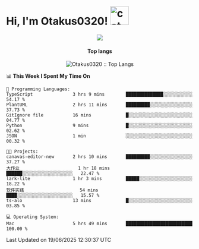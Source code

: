 <h1> Hi, I'm Otakus0320! <img src="https://media.giphy.com/media/mGcNjsfWAjY5AEZNw6/giphy.gif" width="50" alt="cat"></h1>

<p align="center"><a href="https://wakatime.com/@044d69d0-1253-4f60-96b6-5d19a0f9dde5"><img src="https://wakatime.com/badge/user/044d69d0-1253-4f60-96b6-5d19a0f9dde5.svg" /></a></p>

<h4 align="center">Top langs</h4>

<p align="center"><img src="https://github-readme-stats.vercel.app/api/top-langs/?username=Otakus0320&langs_count=10&theme=tokyonight&layout=compact&timestamp={{random_number}}" alt="Otakus0320 :: Top Langs" /></p>

<!--START_SECTION:waka-->
📊 **This Week I Spent My Time On** 

```text
💬 Programming Languages: 
TypeScript               3 hrs 9 mins        ██████████████░░░░░░░░░░░   54.17 % 
PlantUML                 2 hrs 11 mins       █████████░░░░░░░░░░░░░░░░   37.73 % 
GitIgnore file           16 mins             █░░░░░░░░░░░░░░░░░░░░░░░░   04.77 % 
Python                   9 mins              █░░░░░░░░░░░░░░░░░░░░░░░░   02.62 % 
JSON                     1 min               ░░░░░░░░░░░░░░░░░░░░░░░░░   00.32 % 

🐱‍💻 Projects: 
canavas-editor-new       2 hrs 10 mins       █████████░░░░░░░░░░░░░░░░   37.27 % 
大作业                      1 hr 18 mins        ██████░░░░░░░░░░░░░░░░░░░   22.47 % 
lark-lite                1 hr 3 mins         █████░░░░░░░░░░░░░░░░░░░░   18.22 % 
软件实践                     54 mins             ████░░░░░░░░░░░░░░░░░░░░░   15.57 % 
ts-alo                   13 mins             █░░░░░░░░░░░░░░░░░░░░░░░░   03.85 % 

💻 Operating System: 
Mac                      5 hrs 49 mins       █████████████████████████   100.00 % 
```


 Last Updated on 19/06/2025 12:30:37 UTC
<!--END_SECTION:waka-->
